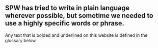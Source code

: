 ## SPW has tried to write in plain language wherever possible, but sometime we needed to use a highly specific words or phrase.

Any text that is bolded and underlined on this website is defined in the glossary below